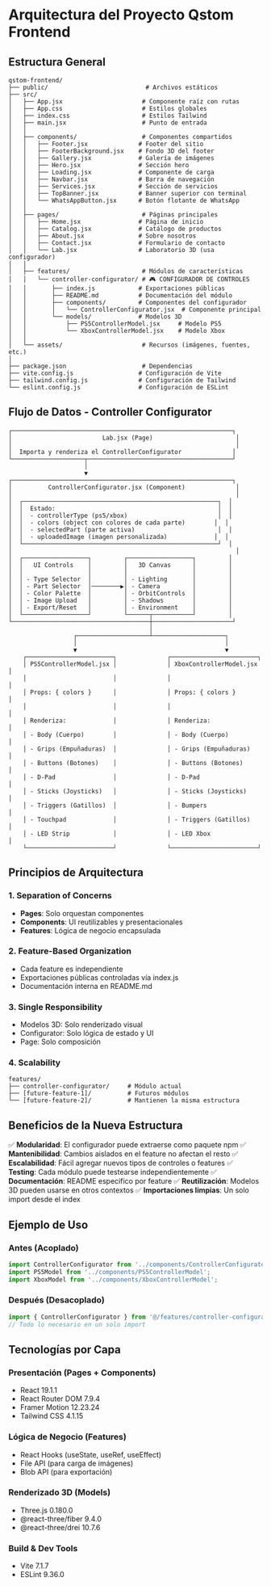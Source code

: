 # Arquitectura del Proyecto Qstom Frontend

## Estructura General

```
qstom-frontend/
├── public/                           # Archivos estáticos
├── src/
│   ├── App.jsx                      # Componente raíz con rutas
│   ├── App.css                      # Estilos globales
│   ├── index.css                    # Estilos Tailwind
│   ├── main.jsx                     # Punto de entrada
│   │
│   ├── components/                  # Componentes compartidos
│   │   ├── Footer.jsx              # Footer del sitio
│   │   ├── FooterBackground.jsx    # Fondo 3D del footer
│   │   ├── Gallery.jsx             # Galería de imágenes
│   │   ├── Hero.jsx                # Sección hero
│   │   ├── Loading.jsx             # Componente de carga
│   │   ├── Navbar.jsx              # Barra de navegación
│   │   ├── Services.jsx            # Sección de servicios
│   │   ├── TopBanner.jsx           # Banner superior con terminal
│   │   └── WhatsAppButton.jsx      # Botón flotante de WhatsApp
│   │
│   ├── pages/                       # Páginas principales
│   │   ├── Home.jsx                # Página de inicio
│   │   ├── Catalog.jsx             # Catálogo de productos
│   │   ├── About.jsx               # Sobre nosotros
│   │   ├── Contact.jsx             # Formulario de contacto
│   │   └── Lab.jsx                 # Laboratorio 3D (usa configurador)
│   │
│   ├── features/                    # Módulos de características
│   │   └── controller-configurator/ # 🎮 CONFIGURADOR DE CONTROLES
│   │       ├── index.js            # Exportaciones públicas
│   │       ├── README.md           # Documentación del módulo
│   │       ├── components/         # Componentes del configurador
│   │       │   └── ControllerConfigurator.jsx  # Componente principal
│   │       └── models/             # Modelos 3D
│   │           ├── PS5ControllerModel.jsx     # Modelo PS5
│   │           └── XboxControllerModel.jsx    # Modelo Xbox
│   │
│   └── assets/                      # Recursos (imágenes, fuentes, etc.)
│
├── package.json                     # Dependencias
├── vite.config.js                  # Configuración de Vite
├── tailwind.config.js              # Configuración de Tailwind
└── eslint.config.js                # Configuración de ESLint
```

## Flujo de Datos - Controller Configurator

```
┌─────────────────────────────────────────────────────────────┐
│                         Lab.jsx (Page)                       │
│                                                              │
│  Importa y renderiza el ControllerConfigurator              │
└────────────────────┬────────────────────────────────────────┘
                     │
                     ▼
┌─────────────────────────────────────────────────────────────┐
│          ControllerConfigurator.jsx (Component)              │
│                                                              │
│  ┌──────────────────────────────────────────────────────┐  │
│  │  Estado:                                             │  │
│  │  - controllerType (ps5/xbox)                         │  │
│  │  - colors (object con colores de cada parte)        │  │
│  │  - selectedPart (parte activa)                       │  │
│  │  - uploadedImage (imagen personalizada)             │  │
│  └──────────────────────────────────────────────────────┘  │
│                                                              │
│  ┌──────────────────┐         ┌──────────────────┐         │
│  │   UI Controls    │         │   3D Canvas      │         │
│  │                  │         │                  │         │
│  │ - Type Selector  │         │ - Lighting       │         │
│  │ - Part Selector  │────────▶│ - Camera         │         │
│  │ - Color Palette  │         │ - OrbitControls  │         │
│  │ - Image Upload   │         │ - Shadows        │         │
│  │ - Export/Reset   │         │ - Environment    │         │
│  └──────────────────┘         └──────┬───────────┘         │
└──────────────────────────────────────┼──────────────────────┘
                                       │
                  ┌────────────────────┴────────────────────┐
                  │                                         │
                  ▼                                         ▼
    ┌────────────────────────┐              ┌────────────────────────┐
    │ PS5ControllerModel.jsx │              │ XboxControllerModel.jsx │
    │                        │              │                         │
    │ Props: { colors }      │              │ Props: { colors }       │
    │                        │              │                         │
    │ Renderiza:             │              │ Renderiza:              │
    │ - Body (Cuerpo)        │              │ - Body (Cuerpo)         │
    │ - Grips (Empuñaduras)  │              │ - Grips (Empuñaduras)   │
    │ - Buttons (Botones)    │              │ - Buttons (Botones)     │
    │ - D-Pad                │              │ - D-Pad                 │
    │ - Sticks (Joysticks)   │              │ - Sticks (Joysticks)    │
    │ - Triggers (Gatillos)  │              │ - Bumpers               │
    │ - Touchpad             │              │ - Triggers (Gatillos)   │
    │ - LED Strip            │              │ - LED Xbox              │
    └────────────────────────┘              └────────────────────────┘
```

## Principios de Arquitectura

### 1. **Separation of Concerns**
- **Pages**: Solo orquestan componentes
- **Components**: UI reutilizables y presentacionales
- **Features**: Lógica de negocio encapsulada

### 2. **Feature-Based Organization**
- Cada feature es independiente
- Exportaciones públicas controladas vía index.js
- Documentación interna en README.md

### 3. **Single Responsibility**
- Modelos 3D: Solo renderizado visual
- Configurator: Solo lógica de estado y UI
- Page: Solo composición

### 4. **Scalability**
```
features/
├── controller-configurator/     # Módulo actual
├── [future-feature-1]/          # Futuros módulos
└── [future-feature-2]/          # Mantienen la misma estructura
```

## Beneficios de la Nueva Estructura

✅ **Modularidad**: El configurador puede extraerse como paquete npm
✅ **Mantenibilidad**: Cambios aislados en el feature no afectan el resto
✅ **Escalabilidad**: Fácil agregar nuevos tipos de controles o features
✅ **Testing**: Cada módulo puede testearse independientemente
✅ **Documentación**: README específico por feature
✅ **Reutilización**: Modelos 3D pueden usarse en otros contextos
✅ **Importaciones limpias**: Un solo import desde el index

## Ejemplo de Uso

### Antes (Acoplado)
```javascript
import ControllerConfigurator from '../components/ControllerConfigurator';
import PS5Model from '../components/PS5ControllerModel';
import XboxModel from '../components/XboxControllerModel';
```

### Después (Desacoplado)
```javascript
import { ControllerConfigurator } from '@/features/controller-configurator';
// Todo lo necesario en un solo import
```

## Tecnologías por Capa

### Presentación (Pages + Components)
- React 19.1.1
- React Router DOM 7.9.4
- Framer Motion 12.23.24
- Tailwind CSS 4.1.15

### Lógica de Negocio (Features)
- React Hooks (useState, useRef, useEffect)
- File API (para carga de imágenes)
- Blob API (para exportación)

### Renderizado 3D (Models)
- Three.js 0.180.0
- @react-three/fiber 9.4.0
- @react-three/drei 10.7.6

### Build & Dev Tools
- Vite 7.1.7
- ESLint 9.36.0
